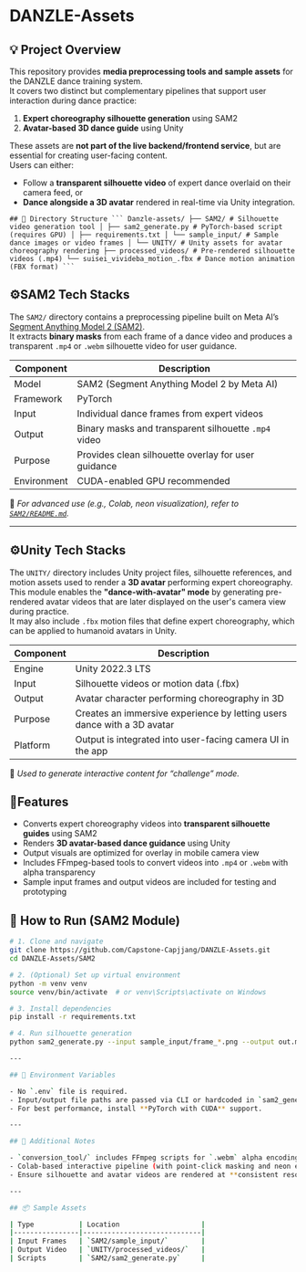 # DANZLE-Assets

## 💡 Project Overview

This repository provides **media preprocessing tools and sample assets** for the DANZLE dance training system.  
It covers two distinct but complementary pipelines that support user interaction during dance practice:

1. **Expert choreography silhouette generation** using SAM2  
2. **Avatar-based 3D dance guide** using Unity

These assets are **not part of the live backend/frontend service**, but are essential for creating user-facing content.  
Users can either:

- Follow a **transparent silhouette video** of expert dance overlaid on their camera feed, or  
- **Dance alongside a 3D avatar** rendered in real-time via Unity integration.


<pre><code>## 📁 Directory Structure ``` Danzle-assets/ ├── SAM2/ # Silhouette video generation tool │ ├── sam2_generate.py # PyTorch-based script (requires GPU) │ ├── requirements.txt │ └── sample_input/ # Sample dance images or video frames │ └── UNITY/ # Unity assets for avatar choreography rendering ├── processed_videos/ # Pre-rendered silhouette videos (.mp4) └── suisei_vivideba_motion_.fbx # Dance motion animation (FBX format) ``` </code></pre>


## ⚙️SAM2 Tech Stacks

The `SAM2/` directory contains a preprocessing pipeline built on Meta AI’s [Segment Anything Model 2 (SAM2)](https://github.com/facebookresearch/sam2).  
It extracts **binary masks** from each frame of a dance video and produces a transparent `.mp4` or `.webm` silhouette video for user guidance.

| Component          | Description                                          |
|--------------------|------------------------------------------------------|
| Model              | SAM2 (Segment Anything Model 2 by Meta AI)           |
| Framework          | PyTorch                                              |
| Input              | Individual dance frames from expert videos           |
| Output             | Binary masks and transparent silhouette `.mp4` video |
| Purpose            | Provides clean silhouette overlay for user guidance  |
| Environment        | CUDA-enabled GPU recommended                         |

📝 *For advanced use (e.g., Colab, neon visualization), refer to [`SAM2/README.md`](./SAM2/README.md).*

---

## ⚙️Unity Tech Stacks

The `UNITY/` directory includes Unity project files, silhouette references, and motion assets used to render a **3D avatar** performing expert choreography.  
This module enables the **"dance-with-avatar" mode** by generating pre-rendered avatar videos that are later displayed on the user's camera view during practice.  
It may also include `.fbx` motion files that define expert choreography, which can be applied to humanoid avatars in Unity.

| Component | Description                                                             |
|-----------|-------------------------------------------------------------------------|
| Engine    | Unity 2022.3 LTS                                                        |
| Input     | Silhouette videos or motion data (.fbx)                                 |
| Output    | Avatar character performing choreography in 3D                          |
| Purpose   | Creates an immersive experience by letting users dance with a 3D avatar |
| Platform  | Output is integrated into user-facing camera UI in the app              |

📝 *Used to generate interactive content for “challenge” mode.*


## 📍Features

- Converts expert choreography videos into **transparent silhouette guides** using SAM2
- Renders **3D avatar-based dance guidance** using Unity
- Output visuals are optimized for overlay in mobile camera view
- Includes FFmpeg-based tools to convert videos into `.mp4` or `.webm` with alpha transparency
- Sample input frames and output videos are included for testing and prototyping


## 🚀 How to Run (SAM2 Module)

```bash
# 1. Clone and navigate
git clone https://github.com/Capstone-Capjjang/DANZLE-Assets.git
cd DANZLE-Assets/SAM2

# 2. (Optional) Set up virtual environment
python -m venv venv
source venv/bin/activate  # or venv\Scripts\activate on Windows

# 3. Install dependencies
pip install -r requirements.txt

# 4. Run silhouette generation
python sam2_generate.py --input sample_input/frame_*.png --output out.mp4

---

## 🔐 Environment Variables

- No `.env` file is required.
- Input/output file paths are passed via CLI or hardcoded in `sam2_generate.py`.
- For best performance, install **PyTorch with CUDA** support.

---

## 📝 Additional Notes

- `conversion_tool/` includes FFmpeg scripts for `.webm` alpha encoding if needed.
- Colab-based interactive pipeline (with point-click masking and neon effects) is available in `SAM2/README.md`.
- Ensure silhouette and avatar videos are rendered at **consistent resolution and framerate**.

---

## 📦 Sample Assets

| Type           | Location                    |
|----------------|-----------------------------|
| Input Frames   | `SAM2/sample_input/`        |
| Output Video   | `UNITY/processed_videos/`   |
| Scripts        | `SAM2/sam2_generate.py`     |











